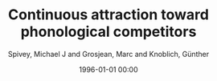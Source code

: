---
layout: post
title: Continuous attraction toward phonological competitors

date: 1996-01-01 00:00
author: Spivey, Michael J and Grosjean, Marc and Knoblich, Günther
journal: Proceedings of the National Academy of Sciences

year: 2005
---